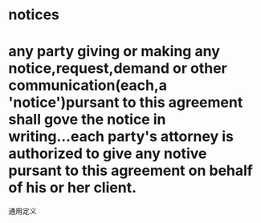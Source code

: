 # notices

# any party giving or making any notice,request,demand or other communication(each,a 'notice')pursant to this agreement shall gove the notice in writing...each party's attorney is authorized to give any notive pursant to this agreement on behalf of his or her client.
通用定义 

